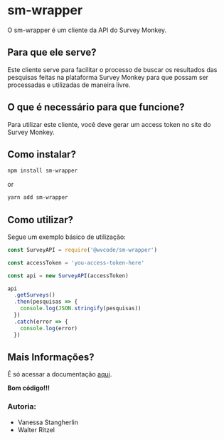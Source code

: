 # sm-wrapper

O sm-wrapper é um cliente da API do Survey Monkey.

## Para que ele serve?

Este cliente serve para facilitar o processo de buscar os resultados das pesquisas feitas na plataforma Survey Monkey para que possam ser processadas e utilizadas de maneira livre.

## O que é necessário para que funcione?

Para utilizar este cliente, você deve gerar um access token no site do Survey Monkey.

## Como instalar?

```bash
npm install sm-wrapper
```

or

```bash
yarn add sm-wrapper
```

## Como utilizar?

Segue um exemplo básico de utilização:

```javascript
const SurveyAPI = require('@wvcode/sm-wrapper')

const accessToken = 'you-access-token-here'

const api = new SurveyAPI(accessToken)

api
  .getSurveys()
  .then(pesquisas => {
    console.log(JSON.stringify(pesquisas))
  })
  .catch(error => {
    console.log(error)
  })
```

## Mais Informações?

É só acessar a documentação [aqui](documentation.md).

**Bom código!!!**

### Autoria:

- Vanessa Stangherlin
- Walter Ritzel
